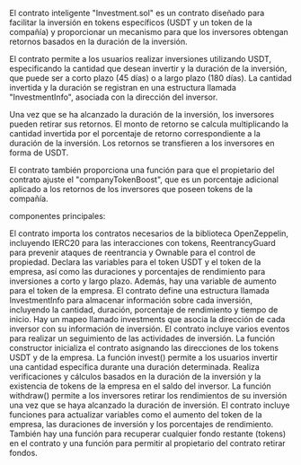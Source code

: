 El contrato inteligente "Investment.sol" es un contrato diseñado para facilitar la inversión en tokens específicos (USDT y un token de la compañía) y proporcionar un mecanismo para que los inversores obtengan retornos basados en la duración de la inversión.

El contrato permite a los usuarios realizar inversiones utilizando USDT, especificando la cantidad que desean invertir y la duración de la inversión, que puede ser a corto plazo (45 días) o a largo plazo (180 días). La cantidad invertida y la duración se registran en una estructura llamada "InvestmentInfo", asociada con la dirección del inversor.

Una vez que se ha alcanzado la duración de la inversión, los inversores pueden retirar sus retornos. El monto de retorno se calcula multiplicando la cantidad invertida por el porcentaje de retorno correspondiente a la duración de la inversión. Los retornos se transfieren a los inversores en forma de USDT.

El contrato también proporciona una función para que el propietario del contrato ajuste el "companyTokenBoost", que es un porcentaje adicional aplicado a los retornos de los inversores que poseen tokens de la compañía.


componentes principales:

El contrato importa los contratos necesarios de la biblioteca OpenZeppelin, incluyendo IERC20 para las interacciones con tokens, ReentrancyGuard para prevenir ataques de reentrancia y Ownable para el control de propiedad.
Declara las variables para el token USDT y el token de la empresa, así como las duraciones y porcentajes de rendimiento para inversiones a corto y largo plazo. Además, hay una variable de aumento para el token de la empresa.
El contrato define una estructura llamada InvestmentInfo para almacenar información sobre cada inversión, incluyendo la cantidad, duración, porcentaje de rendimiento y tiempo de inicio.
Hay un mapeo llamado investments que asocia la dirección de cada inversor con su información de inversión.
El contrato incluye varios eventos para realizar un seguimiento de las actividades de inversión.
La función constructor inicializa el contrato asignando las direcciones de los tokens USDT y de la empresa.
La función invest() permite a los usuarios invertir una cantidad específica durante una duración determinada. Realiza verificaciones y cálculos basados en la duración de la inversión y la existencia de tokens de la empresa en el saldo del inversor.
La función withdraw() permite a los inversores retirar los rendimientos de su inversión una vez que se haya alcanzado la duración de inversión.
El contrato incluye funciones para actualizar variables como el aumento del token de la empresa, las duraciones de inversión y los porcentajes de rendimiento.
También hay una función para recuperar cualquier fondo restante (tokens) en el contrato y una función para permitir al propietario del contrato retirar fondos.


